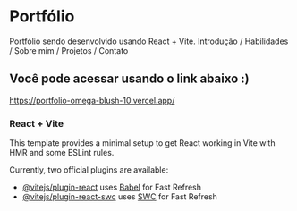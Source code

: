 # Portfólio 

Portfólio sendo desenvolvido usando React + Vite.
Introdução / Habilidades / Sobre mim / Projetos / Contato 


## Você pode acessar usando o link abaixo :)
https://portfolio-omega-blush-10.vercel.app/




### React + Vite

This template provides a minimal setup to get React working in Vite with HMR and some ESLint rules.

Currently, two official plugins are available:

- [@vitejs/plugin-react](https://github.com/vitejs/vite-plugin-react/blob/main/packages/plugin-react/README.md) uses [Babel](https://babeljs.io/) for Fast Refresh
- [@vitejs/plugin-react-swc](https://github.com/vitejs/vite-plugin-react-swc) uses [SWC](https://swc.rs/) for Fast Refresh

